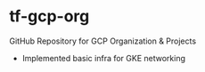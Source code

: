 # tf-gcp-org

GitHub Repository for GCP Organization &amp; Projects

- Implemented basic infra for GKE networking

